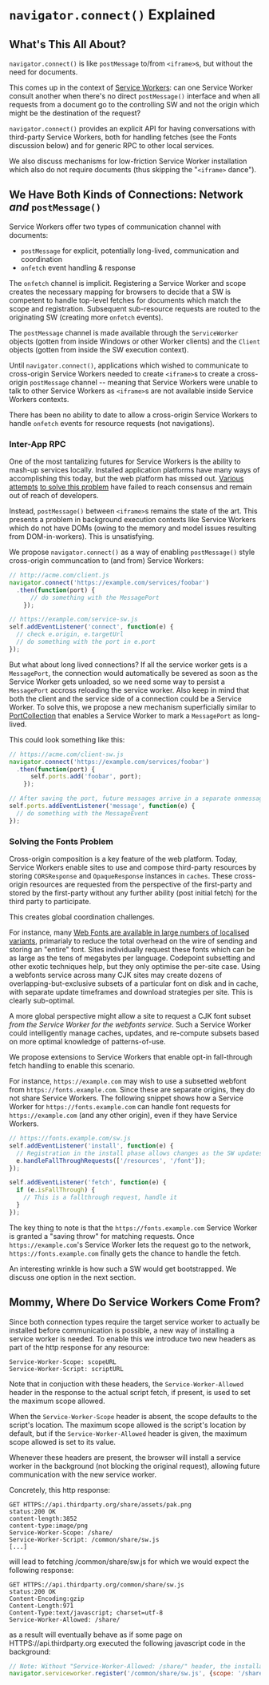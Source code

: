 # `navigator.connect()` Explained

## What's This All About?

`navigator.connect()` is like `postMessage` to/from `<iframe>`s, but without the need for documents.

This comes up in the context of [Service Workers](https://github.com/slightlyoff/ServiceWorker/blob/master/explainer.md): can one Service Worker consult another when there's no direct `postMessage()` interface and when all requests from a document go to the controlling SW and not the origin which might be the destination of the request?

`navigator.connect()` provides an explicit API for having conversations with third-party Service Workers, both for handling fetches (see the Fonts discussion below) and for generic RPC to other local services.

We also discuss mechanisms for low-friction Service Worker installation which also do not require documents (thus skipping the "`<iframe>` dance").

## We Have Both Kinds of Connections: Network _and_ `postMessage()`

Service Workers offer two types of communication channel with documents:

- `postMessage` for explicit, potentially long-lived, communication and coordination
- `onfetch` event handling & response

The `onfetch` channel is implicit. Registering a Service Worker and scope creates the necessary mapping for browsers to decide that a SW is competent to handle top-level fetches for documents which match the scope and registration. Subsequent sub-resource requests are routed to the originating SW (creating more `onfetch` events).

The `postMessage` channel is made available through the `ServiceWorker` objects (gotten from inside Windows or other Worker clients) and the `Client` objects (gotten from inside the SW execution context).

Until `navigator.connect()`, applications which wished to communicate to cross-origin Service Workers needed to create `<iframe>`s to create a cross-origin `postMessage` channel -- meaning that Service Workers were unable to talk to other Service Workers as `<iframe>`s are not available inside Service Workers contexts.

There has been no ability to date to allow a cross-origin Service Workers to handle `onfetch` events for resource requests (not navigations).

### Inter-App RPC

One of the most tantalizing futures for Service Workers is the ability to mash-up services locally. Installed application platforms have many ways of accomplishing this today, but the web platform has missed out. [Various](https://code.google.com/p/webintroducer/) [attempts](http://webintents.org/) [to solve this problem](https://developer.mozilla.org/en-US/docs/Web/API/Web_Activities) have failed to reach consensus and remain out of reach of developers.

Instead, `postMessage()` between `<iframe>`s remains the state of the art. This presents a problem in background execution contexts like Service Workers which do not have DOMs (owing to the memory and model issues resulting from DOM-in-workers). This is unsatisfying.

We propose `navigator.connect()` as a way of enabling `postMessage()` style cross-origin communcation to (and from) Service Workers:

```js
// http://acme.com/client.js
navigator.connect('https://example.com/services/foobar')
  .then(function(port) {
      // do something with the MessagePort
    });

// https://example.com/service-sw.js
self.addEventListener('connect', function(e) {
  // check e.origin, e.targetUrl
  // do something with the port in e.port
});
```

But what about long lived connections? If all the service worker gets is a `MessagePort`, the connection would automatically be severed as soon as the Service Worker gets unloaded, so we need some way to persist a `MessagePort` accross reloading the service worker. Also keep in mind that both the client and the service side of a connection could be a Service Worker. To solve this, we propose a new mechanism superficially similar to [PortCollection](https://html.spec.whatwg.org/multipage/comms.html#broadcasting-to-many-ports) that enables a Service Worker to mark a `MessagePort` as long-lived.

This could look something like this:

```js
// https://acme.com/client-sw.js
navigator.connect('https://example.com/services/foobar')
  .then(function(port) {
      self.ports.add('foobar', port);
    });

// After saving the port, future messages arrive in a separate onmessage event
self.ports.addEventListener('message', function(e) {
  // do something with the MessageEvent
});
```

### Solving the Fonts Problem

Cross-origin composition is a key feature of the web platform. Today, Service Workers enable sites to use and compose third-party resources by storing `CORSResponse` and `OpaqueResponse` instances in `caches`. These cross-origin resources are requested from the perspective of the first-party and stored by the first-party without any further ability (post initial fetch) for the third party to participate.

This creates global coordination challenges.

For instance, many [Web Fonts are available in large numbers of localised variants](https://www.google.com/get/noto/), primarialy to reduce the total overhead on the wire of sending and storing an "entire" font. Sites individually request these fonts which can be as large as the tens of megabytes per language. Codepoint subsetting and other exotic techniques help, but they only optimise the per-site case. Using a webfonts service across many CJK sites may create dozens of overlapping-but-exclusive subsets of a particular font on disk and in cache, with separate update timeframes and download strategies per site. This is clearly sub-optimal.

A more global perspective might allow a site to request a CJK font subset _from the Service Worker for the webfonts service_. Such a Service Worker could intelligently manage caches, updates, and re-compute subsets based on more optimal knowledge of patterns-of-use.

We propose extensions to Service Workers that enable opt-in fall-through fetch handling to enable this scenario.

For instance, `https://example.com` may wish to use a subsetted webfont from `https://fonts.example.com`. Since these are separate origins, they do not share Service Workers. The following snippet shows how a Service Worker for `https://fonts.example.com` can handle font requests for `https://example.com` (and any other origin), even if they have Service Workers.

```js
// https://fonts.example.com/sw.js
self.addEventListener('install', function(e) {
  // Registration in the install phase allows changes as the SW updates
  e.handleFallThroughRequests(['/resources', '/font']);
});

self.addEventListener('fetch', function(e) {
  if (e.isFallThrough) {
    // This is a fallthrough request, handle it
  }
});
```

The key thing to note is that the `https://fonts.example.com` Service Worker is granted a "saving throw" for matching requests. Once `https://example.com`'s Service Worker lets the request go to the network,  `https://fonts.example.com` finally gets the chance to handle the fetch.

An interesting wrinkle is how such a SW would get bootstrapped. We discuss one option in the next section.

## Mommy, Where Do Service Workers Come From?

Since both connection types require the target service worker to actually be installed before communication is possible, a new way of installing a service worker is needed. To enable this we introduce two new headers as part of the http response for any resource:

```
Service-Worker-Scope: scopeURL
Service-Worker-Script: scriptURL
```

Note that in conjuction with these headers, the `Service-Worker-Allowed` header in the response to the actual script fetch, if present, is used to set the maximum scope allowed.

When the `Service-Worker-Scope` header is absent, the scope defaults to the script's location. The maximum scope allowed is the script's location by default, but if the `Service-Worker-Allowed` header is given, the maximum scope allowed is set to its value.

Whenever these headers are present, the browser will install a service worker in the background (not blocking the original request), allowing future communication with the new service worker.

Concretely, this http response:

```
GET HTTPS://api.thirdparty.org/share/assets/pak.png
status:200 OK
content-length:3852
content-type:image/png
Service-Worker-Scope: /share/
Service-Worker-Script: /common/share/sw.js
[...]
```

will lead to fetching /common/share/sw.js for which we would expect the following response:

```
GET HTTPS://api.thirdparty.org/common/share/sw.js
status:200 OK
Content-Encoding:gzip
Content-Length:971
Content-Type:text/javascript; charset=utf-8
Service-Worker-Allowed: /share/
```

as a result will eventually behave as if some page on HTTPS://api.thirdparty.org executed the following javascript code in the background:

```js
// Note: Without "Service-Worker-Allowed: /share/" header, the installation fails.
navigator.serviceworker.register('/common/share/sw.js', {scope: '/share/'});
```
